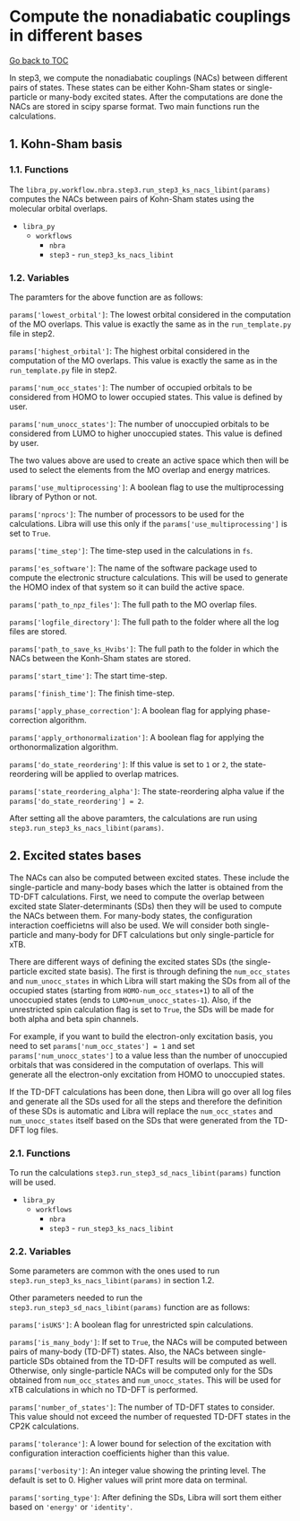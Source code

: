 # Compute the nonadiabatic couplings in different bases 

[Go back to TOC](../../../README.md)

In step3, we compute the nonadiabatic couplings (NACs) between different pairs of states. These states can be either Kohn-Sham states or single-particle
or many-body excited states. After the computations are done the NACs are stored in scipy sparse format. Two main functions run the calculations. 

## 1. Kohn-Sham basis

### 1.1. Functions

The `libra_py.workflow.nbra.step3.run_step3_ks_nacs_libint(params)` computes the NACs between pairs of Kohn-Sham states using the molecular orbital 
overlaps.

- `libra_py`
  -  `workflows`
      -  `nbra`
        -  `step3`
          -  `run_step3_ks_nacs_libint`

### 1.2. Variables

The paramters for the above function are as follows:

`params['lowest_orbital']`: The lowest orbital considered in the computation of the MO overlaps. This value is exactly the same
as in the `run_template.py` file in step2.

`params['highest_orbital']`: The highest orbital considered in the computation of the MO overlaps. This value is exactly the same
as in the `run_template.py` file in step2.

`params['num_occ_states']`: The number of occupied orbitals to be considered from HOMO to lower occupied states. This value is defined by user.

`params['num_unocc_states']`: The number of unoccupied orbitals to be considered from LUMO to higher unoccupied states. This value is defined by user.

The two values above are used to create an active space which then will be used to select the elements from the MO overlap and energy matrices.

`params['use_multiprocessing']`: A boolean flag to use the multiprocessing library of Python or not.

`params['nprocs']`: The number of processors to be used for the calculations. Libra will use this only if the `params['use_multiprocessing']` 
is set to `True`.

`params['time_step']`: The time-step used in the calculations in `fs`.

`params['es_software']`: The name of the software package used to compute the electronic structure calculations. This will be used to generate the HOMO 
index of that system so it can build the active space.

`params['path_to_npz_files']`: The full path to the MO overlap files.

`params['logfile_directory']`: The full path to the folder where all the log files are stored.

`params['path_to_save_ks_Hvibs']`: The full path to the folder in which the NACs between the Konh-Sham states are stored.

`params['start_time']`: The start time-step.

`params['finish_time']`: The finish time-step.

`params['apply_phase_correction']`: A boolean flag for applying phase-correction algorithm.

`params['apply_orthonormalization']`: A boolean flag for applying the orthonormalization algorithm.

`params['do_state_reordering']`: If this value is set to `1` or `2`, the state-reordering will be applied to overlap matrices.

`params['state_reordering_alpha']`: The state-reordering alpha value if the `params['do_state_reordering'] = 2`.

After setting all the above paramters, the calculations are run using `step3.run_step3_ks_nacs_libint(params)`.


## 2. Excited states bases

The NACs can also be computed between excited states. These include the single-particle and many-body bases which the latter is obtained from the
TD-DFT calculations. First, we need to compute the overlap between excited state Slater-determinants (SDs) then they will be used to compute the NACs
between them. For many-body states, the configuration interaction coefficietns will also be used. We will consider both single-particle 
and many-body for DFT calculations but only single-particle for xTB.

There are different ways of defining the excited states SDs (the single-particle excited state basis). The first is through 
defining the `num_occ_states` and `num_unocc_states` in which Libra
will start making the SDs from all of the occupied states (starting from `HOMO-num_occ_states+1`) to all of the unoccupied states (ends
to `LUMO+num_unocc_states-1`). Also, if the unrestricted spin calculation flag is set to `True`, the SDs will be made for both alpha and beta spin channels. 

For example, if you want to build the electron-only excitation basis, you need to set `params['num_occ_states'] = 1` and set `params['num_unocc_states']`
to a value less than the number of unoccupied orbitals that was considered in the computation of overlaps. This will generate all the electron-only
excitation from HOMO to unoccupied states.

If the TD-DFT calculations has been done, then Libra will go over all log files and 
generate all the SDs used for all the steps and therefore the definition of these SDs is automatic and Libra will replace the `num_occ_states` and
`num_unocc_states` itself based on the SDs that were generated from the TD-DFT log files. 

### 2.1. Functions

To run the calculations `step3.run_step3_sd_nacs_libint(params)` function will be used. 

- `libra_py`
  -  `workflows`
      -  `nbra`
        -  `step3`
          -  `run_step3_ks_nacs_libint`

### 2.2. Variables

Some parameters are common with the ones used to run `step3.run_step3_ks_nacs_libint(params)` in section 1.2.

Other parameters needed to run the `step3.run_step3_sd_nacs_libint(params)` function are as follows:

`params['isUKS']`: A boolean flag for unrestricted spin calculations.

`params['is_many_body']`: If set to `True`, the NACs will be computed between pairs of many-body (TD-DFT) states. Also, the NACs between single-particle 
SDs obtained from the TD-DFT results will be computed as well. Otherwise, only single-particle NACs will be computed only for the SDs obtained from
`num_occ_states` and `num_unocc_states`. This will be used for xTB calculations in which no TD-DFT is performed.

`params['number_of_states']`: The number of TD-DFT states to consider. This value should not exceed the number of requested TD-DFT states in the CP2K
calculations.

`params['tolerance']`: A lower bound for selection of the excitation with configuration interaction coefficients higher than this value.

`params['verbosity']`: An integer value showing the printing level. The default is set to 0. Higher values will print more data on terminal.

`params['sorting_type']`: After defining the SDs, Libra will sort them either based on `'energy'` or `'identity'`.





